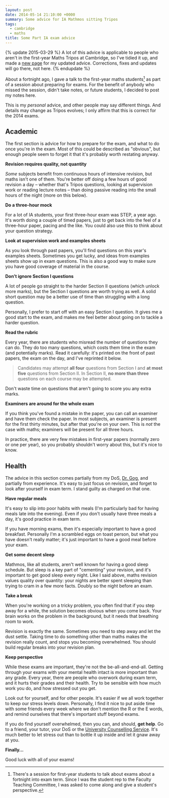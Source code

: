 ```yaml
---
layout: post
date: 2014-05-14 21:10:00 +0000
summary: Some advice for IA Mathmos sitting Tripos
tags:
  - cambridge
  - maths
title: Some Part IA exam advice
---
```


{% update 2015-03-29 %}
  A lot of this advice is applicable to people who aren't in the first-year Maths Tripos at Cambridge, so I've tidied it up, and made a <a href="/exams">new page</a> for my updated advice. Corrections, fixes and updates will go there, not here.
{% endupdate %}

About a fortnight ago, I gave a talk to the first-year maths students[^1] as part of a session about preparing for exams. For the benefit of anybody who missed the session, didn't take notes, or future students, I decided to post my notes here.

This is my *personal* advice, and other people may say different things. And details may change as Tripos evolves; I only affirm that this is correct for the 2014 exams.

[^1]: There's a session for first-year students to talk about exams about a fortnight into exam term. Since I was the student rep to the Faculty Teaching Committee, I was asked to come along and give a student's perspective.

## Academic

The first section is advice for how to prepare for the exam, and what to do once you're in the exam. Most of this could be described as "obvious", but enough people seem to forget it that it's probably worth restating anyway.

**Revision requires quality, not quantity**

*Some* subjects benefit from continuous hours of intensive revision, but maths isn't one of them. You're better off doing a few hours of good revision a day – whether that's Tripos questions, looking at supervision work or reading lecture notes – than doing passive reading into the small hours of the night (more on this below).

**Do a three-hour mock**

For a lot of IA&nbsp;students, your first three-hour exam was STEP, a year ago. It's worth doing a couple of timed papers, just to get back into the feel of a three-hour paper, pacing and the like. You could also use this to think about your question strategy.

**Look at supervision work and examples sheets**

As you look through past papers, you'll find questions on this year's examples sheets. Sometimes you get lucky, and ideas from examples sheets show up in exam questions. This is also a good way to make sure you have good coverage of material in the course.

**Don’t ignore Section&nbsp;I questions**

A lot of people go straight to the harder Section&nbsp;II questions (which unlock more marks), but the Section&nbsp;I questions are worth trying as well. A solid short question may be a better use of time than struggling with a long question.

Personally, I prefer to start off with an easy Section&nbsp;I question. It gives me a good start to the exam, and makes me feel better about going on to tackle a harder question.

**Read the rubric**

Every year, there are students who misread the number of questions they can do. They do too many questions, which costs them time in the exam (and potentially marks). Read it carefully: it's printed on the front of past papers, the exam on the day, and I've reprinted it below.

> Candidates may attempt **all four** questions from Section&nbsp;I and **at most five** questions from Section&nbsp;II. In Section&nbsp;II, **no more than three** questions on each course may be attempted.

Don't waste time on questions that aren't going to score you any extra marks.

**Examiners are around for the whole exam**

If you think you've found a mistake in the paper, you can call an examiner and have them check the paper. In most subjects, an examiner is present for the first thirty minutes, but after that you're on your own. This is *not* the case with maths; examiners will be present for all three hours.

In practice, there are very few mistakes in first-year papers (normally zero or one per year), so you probably shouldn't worry about this, but it's nice to know.

## Health

The advice in this section comes partially from my DoS, [Dr. Gog](http://www.damtp.cam.ac.uk/people/j.r.gog/), and partially from experience. It's easy to just focus on revision, and forget to look after yourself in exam term. I stand guilty as charged on that one.

**Have regular meals**

It's easy to slip into poor habits with meals (I'm particularly bad for having meals late into the evening). Even if you don't usually have three meals a day, it's good practice in exam term.

If you have morning exams, then it's especially important to have a good breakfast. Personally I'm a scrambled eggs on toast person, but what you have doesn't really matter; it's just important to have a good meal before your exam.

**Get some decent sleep**

Mathmos, like all students, aren't well known for having a good sleep schedule. But sleep is a key part of "cementing" your revision, and it's important to get good sleep every night. Like I said above, maths revision values quality over quantity: your nights are better spent sleeping than trying to cram in a few more facts. Doubly so the night before an exam.

**Take a break**

When you're working on a tricky problem, you often find that if you step away for a while, the solution becomes obvious when you come back. Your brain works on the problem in the background, but it needs that breathing room to work.

Revision is exactly the same. Sometimes you need to step away and let the dust settle. Taking time to do something other than maths makes the revision really count, and stops you becoming overwhelmed. You should build regular breaks into your revision plan.

**Keep perspective**

While these exams are important, they're not the be-all-and-end-all. Getting through your exams with your mental health intact is more important than any grade. Every year, there are people who overwork during exam term, and it hurts their grades and their health. Try to be sensible with how much work you do, and how stressed out you get.

Look out for yourself, and for other people. It's easier if we all work together to keep our stress levels down. Personally, I find it nice to put aside time with some friends every week where we don't mention the R or the E words, and remind ourselves that there's important stuff beyond exams.

If you do find yourself overwhelmed, then you can, and should, **get help**. Go to a friend, your tutor, your DoS or the [University Counselling Service][counsel]. It's much better to let stress out than to bottle it up inside and let it gnaw away at you.

[counsel]: http://www.counselling.cam.ac.uk

**Finally…**

Good luck with all of your exams!

